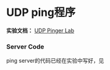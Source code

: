 # UDP ping程序
**实验文档：** [UDP	Pinger	Lab](https://gaia.cs.umass.edu/kurose_ross/programming/Python_code_only/UDP_Pinger_programming_lab_only.pdf)  

### Server Code
ping server的代码已经在实验中写好，见

